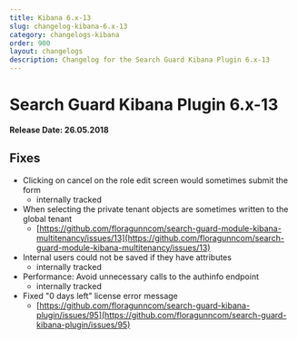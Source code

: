 ```yaml
---
title: Kibana 6.x-13
slug: changelog-kibana-6.x-13
category: changelogs-kibana
order: 900
layout: changelogs
description: Changelog for the Search Guard Kibana Plugin 6.x-13
---
```


<!---
Copryight 2010 floragunn GmbH
-->

# Search Guard Kibana Plugin 6.x-13

**Release Date: 26.05.2018**

## Fixes

* Clicking on cancel on the role edit screen would sometimes submit the form
  * internally tracked 
* When selecting the private tenant objects are sometimes written to the global tenant
  * [https://github.com/floragunncom/search-guard-module-kibana-multitenancy/issues/13](https://github.com/floragunncom/search-guard-module-kibana-multitenancy/issues/13)
* Internal users could not be saved if they have attributes
  * internally tracked 
* Performance: Avoid unnecessary calls to the authinfo endpoint
  * internally tracked 
* Fixed "0 days left" license error message
  * [https://github.com/floragunncom/search-guard-kibana-plugin/issues/95](https://github.com/floragunncom/search-guard-kibana-plugin/issues/95)  
  
